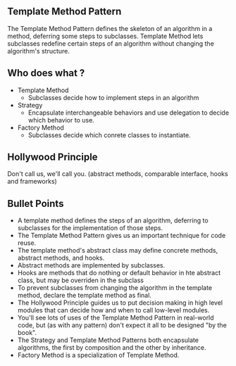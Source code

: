 ## Template Method Pattern
The Template Method Pattern defines the skeleton of an algorithm in a method, deferring some steps to subclasses. Template Method lets subclasses redefine certain steps of an algorithm without changing the algorithm's structure.

## Who does what ?
* Template Method
  *  Subclasses decide how to implement steps in an algorithm
*  Strategy
   *  Encapsulate interchangeable behaviors and use delegation to decide which behavior to use.
*  Factory Method
   *  Subclasses decide which conrete classes to instantiate.

## Hollywood Principle
Don't call us, we'll call you.
(abstract methods, comparable interface, hooks and frameworks)

## Bullet Points
* A template method defines the steps of an algorithm, deferring to subclasses for the implementation of those steps.
* The Template Method Pattern gives us an important technique for code reuse.
* The template method's abstract class may define concrete methods, abstract methods, and hooks.
* Abstract methods are implemented by subclasses.
* Hooks are methods that do nothing or default behavior in hte abstract class, but may be overriden in the subclass
* To prevent subclasses from changing the algorithm in the template method, declare the template method as final.
* The Hollywood Principle guides us to put decision making in high level modules that can decide how and when to call low-level modules.
* You'll see lots of uses of the Template Method Pattern in real-world code, but (as with any pattern) don't expect it all to be designed "by the book".
* The Strategy and Template Method Patterns both encapsulate algorithms, the first by composition and the other by inheritance.
* Factory Method is a specialization of Template Method.
